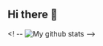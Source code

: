 ## Hi there 👋

<!--
**mateuszzagorski/mateuszzagorski** is a ✨ _special_ ✨ repository because its `README.md` (this file) appears on your GitHub profile.

Here are some ideas to get you started:

- 🔭 I’m currently working on ...
- 🌱 I’m currently learning ...
- 👯 I’m looking to collaborate on ...
- 🤔 I’m looking for help with ...
- 💬 Ask me about ...
- 📫 How to reach me: ...
- 😄 Pronouns: ...
- ⚡ Fun fact: ...
-->

<!--   ### Top Language
![Top Langs](https://github-readme-stats.vercel.app/api/top-langs/?username=mateuszzagorski&theme=gotham) -->

<!--   ### Github Stats -->
<! -- ![My github stats](https://github-readme-stats.vercel.app/api?username=mateuszzagorski&show_icons=true&theme=gotham&count_private=true&hide=stars,contribs)
-->
